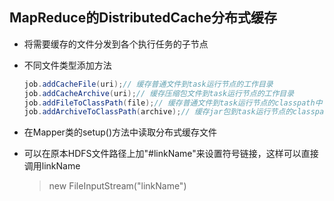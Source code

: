 ## MapReduce的DistributedCache分布式缓存

- 将需要缓存的文件分发到各个执行任务的子节点

- 不同文件类型添加方法

  ```java
  job.addCacheFile(uri);// 缓存普通文件到task运行节点的工作目录
  job.addCacheArchive(uri);// 缓存压缩包文件到task运行节点的工作目录
  job.addFileToClassPath(file);// 缓存普通文件到task运行节点的classpath中
  job.addArchiveToClassPath(archive);// 缓存jar包到task运行节点的classpath中
  ```

- 在Mapper类的setup()方法中读取分布式缓存文件

- 可以在原本HDFS文件路径上加"#linkName"来设置符号链接，这样可以直接调用linkName

  > new FileInputStream("linkName")